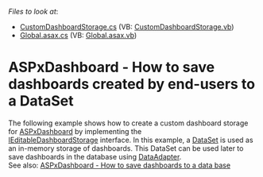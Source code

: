 <!-- default file list -->
*Files to look at*:

* [CustomDashboardStorage.cs](./CS/WebDesigner_CustomDashboardStorage/CustomDashboardStorage.cs) (VB: [CustomDashboardStorage.vb](./VB/WebDesigner_CustomDashboardStorage/CustomDashboardStorage.vb))
* [Global.asax.cs](./CS/WebDesigner_CustomDashboardStorage/Global.asax.cs) (VB: [Global.asax.vb](./VB/WebDesigner_CustomDashboardStorage/Global.asax.vb))
<!-- default file list end -->
# ASPxDashboard - How to save dashboards created by end-users to a DataSet


<p>The following example shows how to create a custom dashboard storage for <a href="https://documentation.devexpress.com/#Dashboard/clsDevExpressDashboardWebASPxDashboardtopic">ASPxDashboard</a> by implementing the <a href="https://documentation.devexpress.com/#Dashboard/clsDevExpressDashboardWebIEditableDashboardStoragetopic">IEditableDashboardStorage</a> interface. In this example, a <a href="https://msdn.microsoft.com/en-us/library/system.data.dataset(v=vs.110).aspx">DataSet</a> is used as an in-memory storage of dashboards. This DataSet can be used later to save dashboards in the database using <a href="https://msdn.microsoft.com/en-us/library/system.data.common.dataadapter(v=vs.110).aspx">DataAdapter</a>.<br>See also: <a href="https://www.devexpress.com/Support/Center/Example/Details/T386418">ASPxDashboard - How to save dashboards to a data base</a></p>

<br/>


